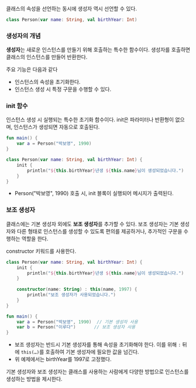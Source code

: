 클래스의 속성을 선언하는 동시에 생성자 역시 선언할 수 있다.

```kotlin
class Person(var name: String, val birthYear: Int)
```

### 생성자의 개념

**생성자**는 새로운 인스턴스를 만들기 위해 호출하는 특수한 함수이다. 생성자를 호출하면 클래스의 인스턴스를 만들어 반환한다.

주요 기능은 다음과 같다

- 인스턴스의 속성을 초기화한다.
- 인스턴스 생성 시 특정 구문을 수행할 수 있다.

### init 함수

인스턴스 생성 시 실행되는 특수한 초기화 함수이다. init은 파라미터나 반환형이 없으며, 인스턴스가 생성되면 자동으로 호출된다.

```kotlin
fun main() {
    var a = Person("박보영", 1990)
}

class Person(var name: String, val birthYear: Int) {
    init {
        println("${this.birthYear}년생 ${this.name}님이 생성되었습니다.")
    }
}
```

- Person("박보영", 1990) 호출 시, init 블록이 실행되어 메시지가 출력된다.

### 보조 생성자

클래스에는 기본 생성자 외에도 **보조 생성자**를 추가할 수 있다. 보조 생성자는 기본 생성자와 다른 형태로 인스턴스를 생성할 수 있도록 편의를 제공하거나, 추가적인 구문을 수행하는 역할을 한다.

constructor 키워드를 사용한다.

```kotlin
class Person(var name: String, val birthYear: Int) {
    init {
        println("${this.birthYear}년생 ${this.name}님이 생성되었습니다.")
    }
    
    constructor(name: String) : this(name, 1997) {
        println("보조 생성자가 사용되었습니다.")
    }
}
```

```kotlin
fun main() {
    var a = Person("박보영", 1990)  // 기본 생성자 사용
    var b = Person("이루다")       // 보조 생성자 사용
}
```

- 보조 생성자는 반드시 기본 생성자를 통해 속성을 초기화해야 한다. 이를 위해 `:` 뒤에 `this(…)`를 호출하여 기본 생성자에 필요한 값을 넘긴다.
- 위 예제에서는 birthYear를 1997로 고정했다.

기본 생성자와 보조 생성자는 클래스를 사용하는 사람에게 다양한 방법으로 인스턴스를 생성하는 방법을 제시한다.
